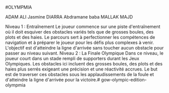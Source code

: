 #OLYMPMIA


ADAM ALI Jasmine
DIARRA Abdramane baba
MALLAK MAJD

Niveau 1 : Entraînement
    Le joueur commence sur une piste d'entraînement où il doit esquiver des obstacles variés tels
que de grosses boules, des plots et des haies. Le parcours sert à perfectionner les compétences
de navigation et à préparer le joueur pour les défis plus complexes à venir. L'objectif est
d'atteindre la ligne d'arrivée sans toucher aucun obstacle pour passer au niveau suivant.
Niveau 2 : La Finale Olympique
    Dans ce niveau, le joueur court dans un stade rempli de supporters durant les Jeux Olympiques.
Les obstacles ici incluent des grosses boules, des plots et des haies plus serrés exigeant une
précision et une réactivité accrues. Le but est de traverser ces obstacles sous les
applaudissements de la foule et d'atteindre la ligne d'arrivée pour la victoire.# gow-olympic-edition-olympmia
